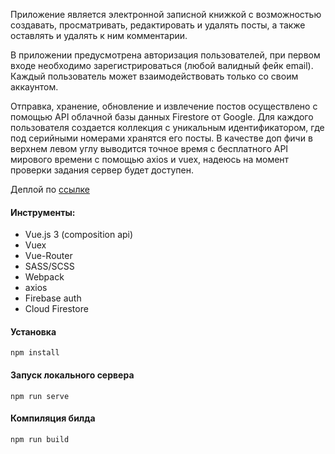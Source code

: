 Приложение является электронной записной книжкой с возможностью создавать, просматривать, редактировать и удалять посты, а также
оставлять и удалять к ним комментарии. 

В приложении предусмотрена авторизация пользователей, при первом входе необходимо зарегистрироваться (любой валидный фейк email).
Каждый пользователь может взаимодействовать только со своим аккаунтом.

Отправка, хранение, обновление и извлечение постов осуществлено с помощью API облачной базы данных Firestore от Google. Для каждого пользователя создается коллекция с уникальным идентификатором, где под серийными номерами хранятся его посты. В качестве доп фичи в верхнем левом углу выводится точное время с бесплатного API мирового времени с помощью axios и vuex, надеюсь на момент проверки задания сервер будет доступен.

Деплой по [ссылке](http://vue3-blog.surge.sh)

#### Инструменты:
* Vue.js 3 (composition api)
* Vuex
* Vue-Router
* SASS/SCSS
* Webpack
* axios
* Firebase auth
* Cloud Firestore

#### Установка
```
npm install
```

#### Запуск локального сервера 
```
npm run serve
```

#### Компиляция билда
```
npm run build
```